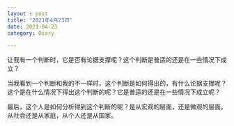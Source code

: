 ```yaml
---
layout : post
title: "2021年4月23日"
date: 2021-04-23
category: Diary

---
```


让我有一个判断时，它是否有论据支撑呢？这个判断是普适的还是在一些情况下成立？

当我看到一个判断和我的不一样时，这个判断是如何得出的，有什么论据支撑呢？这个是在什么情况下得出这个判断的呢？它是普适的还是在一些情况下成立呢？

最后，这个人是如何分析得到这个判断的呢？是从宏观的层面，还是微观的层面。从社会还是从家庭，从个人还是从国家。
